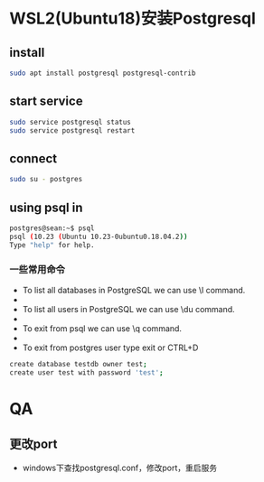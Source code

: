 # WSL2(Ubuntu18)安装Postgresql
## install
``` bash
sudo apt install postgresql postgresql-contrib
```
## start service
``` bash
sudo service postgresql status
sudo service postgresql restart
```
## connect 
``` bash
sudo su - postgres
```
## using psql in 
``` bash
postgres@sean:~$ psql
psql (10.23 (Ubuntu 10.23-0ubuntu0.18.04.2))
Type "help" for help.

```

### 一些常用命令

* To list all databases in PostgreSQL we can use \l command.
* 
* To list all users in PostgreSQL we can use \du command.
* 
* To exit from psql we can use \q command.
* 
* To exit from postgres user type exit or CTRL+D
``` bash
create database testdb owner test;
create user test with password 'test';
```
## 

# QA
## 更改port
- windows下查找postgresql.conf，修改port，重启服务